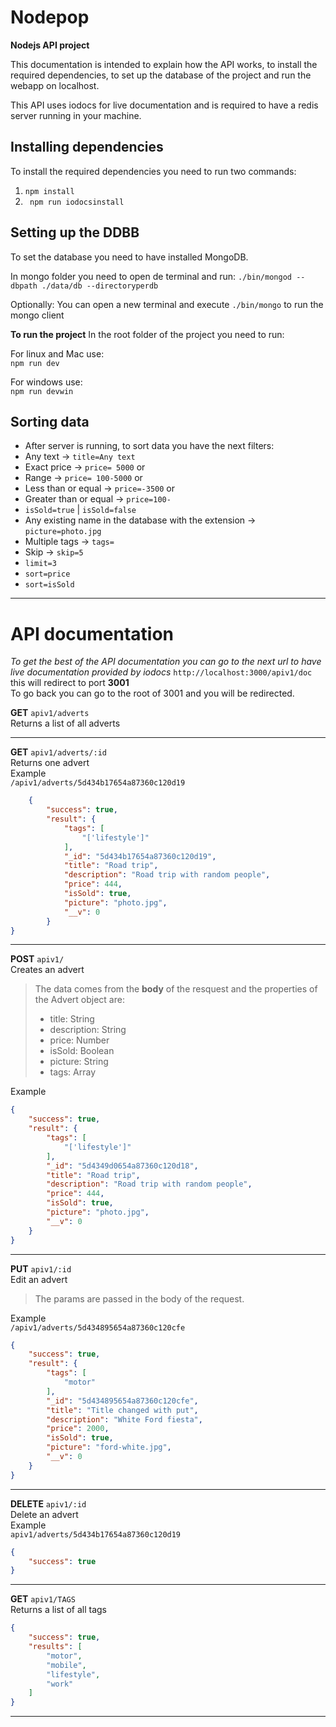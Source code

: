 # Nodepop
**Nodejs API project**

This documentation is intended to explain how the API works, to install the required dependencies, to set up the database of the project and run the webapp on localhost.

This API uses iodocs for live documentation and is required to have a redis server running in your machine.

## Installing dependencies 
To install the required dependencies you need to run two commands:  

1. `npm install`
2. ` npm run iodocsinstall`

## Setting up the DDBB 
To set the database you need to have installed MongoDB.

In mongo folder you need to open de terminal and run:
`./bin/mongod --dbpath ./data/db --directoryperdb`

Optionally: You can open a new terminal and execute `./bin/mongo` to run the mongo client

**To run the project** In the root folder of the project you need to run:  

For linux and Mac use:  
`npm run dev`  

For windows use:  
`npm run devwin`  

## Sorting data  
* After server is running, to sort data you have the next filters:  
* Any text -> `title=Any text`   
* Exact price -> `price= 5000` or  
* Range -> `price= 100-5000` or  
* Less than or equal -> `price=-3500` or  
* Greater than or equal -> `price=100-`  
* `isSold=true` | `isSold=false`  
* Any existing name in the database with the extension -> `picture=photo.jpg`  
* Multiple tags -> `tags=`  
* Skip -> `skip=5`  
* `limit=3`  
* `sort=price`    
* `sort=isSold`    

---
# API documentation  
*To get the best of the API documentation you can go to the next url to have live documentation provided by iodocs* `http://localhost:3000/apiv1/doc` this will redirect to port **3001**  
To go back you can go to the root of 3001 and you will be redirected.

**GET** `apiv1/adverts`  
Returns a list of all adverts

---
**GET** `apiv1/adverts/:id`  
Returns one advert  
Example  
`/apiv1/adverts/5d434b17654a87360c120d19`

```json
    {
        "success": true,
        "result": {
            "tags": [
                "['lifestyle']"
            ],
            "_id": "5d434b17654a87360c120d19",
            "title": "Road trip",
            "description": "Road trip with random people",
            "price": 444,
            "isSold": true,
            "picture": "photo.jpg",
            "__v": 0
        }
}
```

---
**POST** `apiv1/`  
Creates an advert  
>The data comes from the **body** of the resquest and the properties of the Advert object are:
>
>* title: String
>* description: String
>* price: Number
>* isSold: Boolean
>* picture: String
>* tags: Array

Example  
```json
{
    "success": true,
    "result": {
        "tags": [
            "['lifestyle']"
        ],
        "_id": "5d4349d0654a87360c120d18",
        "title": "Road trip",
        "description": "Road trip with random people",
        "price": 444,
        "isSold": true,
        "picture": "photo.jpg",
        "__v": 0
    }
}
```
---
**PUT** `apiv1/:id`  
Edit an advert  
>The params are passed in the body of the request.
>
>
>
Example  
`/apiv1/adverts/5d434895654a87360c120cfe`  
```json
{
    "success": true,
    "result": {
        "tags": [
            "motor"
        ],
        "_id": "5d434895654a87360c120cfe",
        "title": "Title changed with put",
        "description": "White Ford fiesta",
        "price": 2000,
        "isSold": true,
        "picture": "ford-white.jpg",
        "__v": 0
    }
}
```

---
**DELETE** `apiv1/:id`  
Delete an advert  
Example  
`apiv1/adverts/5d434b17654a87360c120d19`

```json
{
    "success": true
}
```
---  
**GET** `apiv1/TAGS`  
Returns a list of all tags

```json
{
    "success": true,
    "results": [
        "motor",
        "mobile",
        "lifestyle",
        "work"
    ]
}
```

--- 




